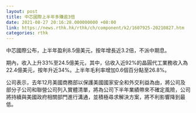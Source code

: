 ```yaml
---
layout: post
title: 中芯國際上半年多賺逾3倍
date: 2021-08-27 20:16:28.000000000 +08:00
link: https://news.rthk.hk/rthk/ch/component/k2/1607925-20210827.htm
categories: rthk
---
```


中芯國際公布，上半年盈利8.5億美元，按年增長近3.2倍，不派中期息。

期內，收入上升33%至24.5億美元，其中，佔收入近92%的晶圓代工業務收入為22.4億美元，按年升近34%。上半年毛利率增加0.6個百分點至26.8%。

公司表示，去年12月美國商務部以保護美國國家安全和外交利益為由，將公司及部分子公司和聯營公司列入實體清單，將為公司下半年業績帶來不確定風險，公司將持續與美國政府相關部門進行溝通，並積極尋求解決方案，將不利影響降到最低。
